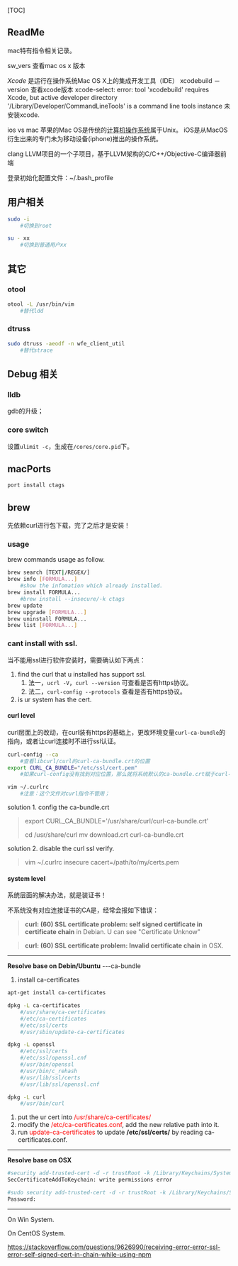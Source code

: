 [TOC]



## ReadMe

mac特有指令相关记录。



sw_vers 查看mac os x 版本

*Xcode* 是运行在操作系统Mac OS X上的集成开发工具（IDE）
xcodebuild －version 查看xcode版本
xcode-select: error: tool 'xcodebuild' requires Xcode, but active developer directory '/Library/Developer/CommandLineTools' is a command line tools instance 未安装xcode.

ios vs mac
苹果的Mac OS是传统的[计算机操作系统](https://www.baidu.com/s?wd=%E8%AE%A1%E7%AE%97%E6%9C%BA%E6%93%8D%E4%BD%9C%E7%B3%BB%E7%BB%9F&tn=SE_PcZhidaonwhc_ngpagmjz&rsv_dl=gh_pc_zhidao)属于Unix。
iOS是从MacOS衍生出来的专门未为移动设备(iphone)推出的操作系统。



clang
LLVM项目的一个子项目，基于LLVM架构的C/C++/Objective-C编译器前端



登录初始化配置文件：~/.bash_profile



## 用户相关

```bash
sudo -i
	#切换到root

su - xx
	#切换到普通用户xx
```





## 其它

### otool

```bash
otool -L /usr/bin/vim
	#替代ldd
```

### dtruss

```bash
sudo dtruss -aeodf -n wfe_client_util
	#替代strace
```



## Debug 相关

### lldb

gdb的升级；



### core switch

设置`ulimit -c`，生成在`/cores/core.pid`下。





## macPorts

```bash
port install ctags
```

## brew

先依赖curl进行包下载，完了之后才是安装！

### usage

brew commands usage as follow.

```bash
brew search [TEXT|/REGEX/]
brew info [FORMULA...]
	#show the infomation which already installed.
brew install FORMULA...
	#brew install --insecure/-k ctags
brew update
brew upgrade [FORMULA...]
brew uninstall FORMULA...
brew list [FORMULA...]  
```



### cant install with ssl.

当不能用ssl进行软件安装时，需要确认如下两点：

1. find the curl that u installed has support ssl. 
   1. 法一，`ucrl -V`，`curl --version` 可查看是否有https协议。
   2. 法二，`curl-config --protocols` 查看是否有https协议。
2. is ur system has the cert.



#### curl level

curl层面上的改动，在curl装有https的基础上，更改环境变量`curl-ca-bundle`的指向，或者让curl连接时不进行ssl认证。

```bash
curl-config --ca
	#查看libcurl/curl的curl-ca-bundle.crt的位置
export CURL_CA_BUNDLE="/etc/ssl/cert.pem"                  
	#如果curl-config没有找到对应位置，那么就将系统默认的ca-bundle.crt赋于curl-ca-bundle.

vim ~/.curlrc
	#注意：这个文件对curl指令不管用；
```



solution 1. config the ca-bundle.crt

> export CURL_CA_BUNDLE='/usr/share/curl/curl-ca-bundle.crt'
>
> cd /usr/share/curl
> mv download.crt curl-ca-bundle.crt



solution 2. disable the curl ssl verify.

> vim ~/.curlrc
> insecure
> cacert=/path/to/my/certs.pem





#### system level

系统层面的解决办法，就是装证书！

不系统没有对应连接证书的CA是，经常会报如下错误：

> **curl: (60) SSL certificate problem: self signed certificate in certificate chain** in Debian.
> U can see "Certificate Unknow" 

> **curl: (60) SSL certificate problem: Invalid certificate chain** in OSX.





------

**Resolve base on Debin/Ubuntu**  ---ca-bundle

1. install ca-certificates

```bash
apt-get install ca-certificates

dpkg -L ca-certificates 
	#/usr/share/ca-certificates
	#/etc/ca-certificates
	#/etc/ssl/certs
	#/usr/sbin/update-ca-certificates

dpkg -L openssl      
	#/etc/ssl/certs
	#/etc/ssl/openssl.cnf
	#/usr/bin/openssl
	#/usr/bin/c_rehash
	#/usr/lib/ssl/certs
	#/usr/lib/ssl/openssl.cnf

dpkg -L curl
	#/usr/bin/curl
```

1. put the ur cert into <font color=red>/usr/share/ca-certificates/</font>
2. modify the <font color=red>/etc/ca-certificates.conf</font>, add the new relative path into it.
3. run <font color=red>update-ca-certificates</font> to update **/etc/ssl/certs/** by reading ca-certificates.conf.



------

**Resolve base on OSX**

```bash
#security add-trusted-cert -d -r trustRoot -k /Library/Keychains/System.keychain ~/SkyGuard.crt  
SecCertificateAddToKeychain: write permissions error

#sudo security add-trusted-cert -d -r trustRoot -k /Library/Keychains/System.keychain ~/SkyGuard.crt 
Password:
```



------

On Win System.

On CentOS System.

https://stackoverflow.com/questions/9626990/receiving-error-error-ssl-error-self-signed-cert-in-chain-while-using-npm

